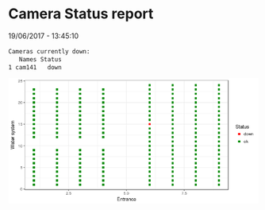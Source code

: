 Camera Status report
================
19/06/2017 - 13:45:10

    Cameras currently down:
       Names Status
    1 cam141   down

![](camreport_files/figure-markdown_github/unnamed-chunk-2-1.png)
